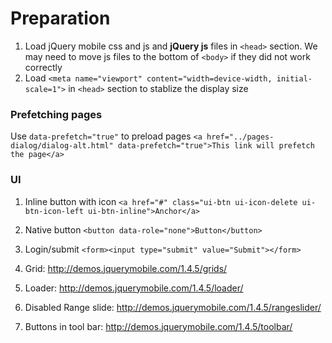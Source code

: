 # Preparation
1. Load jQuery mobile css and js and **jQuery js** files in `<head>` section. We may need to move js files to the bottom of `<body>` if they did not work correctly
2. Load `<meta name="viewport" content="width=device-width, initial-scale=1">` in `<head>` section to stablize the display size


### Prefetching pages
Use `data-prefetch="true"` to preload pages
`<a href="../pages-dialog/dialog-alt.html" data-prefetch="true">This link will prefetch the page</a>`

### UI
1. Inline button with icon `<a href="#" class="ui-btn ui-icon-delete ui-btn-icon-left ui-btn-inline">Anchor</a>`
2. Native button `<button data-role="none">Button</button>`

3. Login/submit `<form><input type="submit" value="Submit"></form>`
4. Grid: http://demos.jquerymobile.com/1.4.5/grids/
5. Loader: http://demos.jquerymobile.com/1.4.5/loader/
6. Disabled Range slide: http://demos.jquerymobile.com/1.4.5/rangeslider/
7. Buttons in tool bar: http://demos.jquerymobile.com/1.4.5/toolbar/
